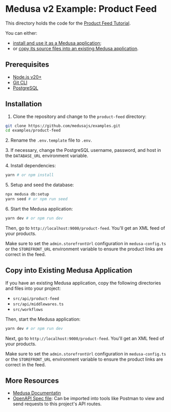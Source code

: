 # Medusa v2 Example: Product Feed

This directory holds the code for the [Product Feed Tutorial](https://docs.medusajs.com/resources/how-to-tutorials/tutorials/product-feed).

You can either:

- [install and use it as a Medusa application](#installation);
- or [copy its source files into an existing Medusa application](#copy-into-existing-medusa-application).

## Prerequisites

- [Node.js v20+](https://nodejs.org/en/download)
- [Git CLI](https://git-scm.com/downaloads)
- [PostgreSQL](https://www.postgresql.org/download/)

## Installation

1. Clone the repository and change to the `product-feed` directory:

```bash
git clone https://github.com/medusajs/examples.git
cd examples/product-feed
```

2\. Rename the `.env.template` file to `.env`.

3\. If necessary, change the PostgreSQL username, password, and host in the `DATABASE_URL` environment variable.

4\. Install dependencies:

```bash
yarn # or npm install
```

5\. Setup and seed the database:

```bash
npx medusa db:setup
yarn seed # or npm run seed
```

6\. Start the Medusa application:

```bash
yarn dev # or npm run dev
```

Then, go to `http://localhost:9000/product-feed`. You'll get an XML feed of your products.

Make sure to set the `admin.storefrontUrl` configuration in `medusa-config.ts` or the `STOREFRONT_URL` environment variable to ensure the product links are correct in the feed.

## Copy into Existing Medusa Application

If you have an existing Medusa application, copy the following directories and files into your project:

- `src/api/product-feed`
- `src/api/middlewares.ts`
- `src/workflows`

Then, start the Medusa application:

```bash
yarn dev # or npm run dev
```

Next, go to `http://localhost:9000/product-feed`. You'll get an XML feed of your products.

Make sure to set the `admin.storefrontUrl` configuration in `medusa-config.ts` or the `STOREFRONT_URL` environment variable to ensure the product links are correct in the feed.

## More Resources

- [Medusa Documentatin](https://docs.medusajs.com)
- [OpenAPI Spec file](https://res.cloudinary.com/dza7lstvk/raw/upload/v1756719230/OpenApi/Product_Feed_qdma7g.yaml): Can be imported into tools like Postman to view and send requests to this project's API routes.
